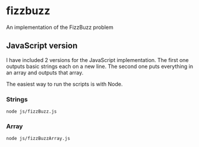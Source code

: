 # fizzbuzz
An implementation of the FizzBuzz problem

## JavaScript version

I have included 2 versions for the JavaScript implementation. The first one outputs basic strings each on a new line. The second one puts everything in an array and outputs that array.

The easiest way to run the scripts is with Node.

### Strings

```
node js/fizzBuzz.js
```

### Array

```
node js/fizzBuzzArray.js
```

